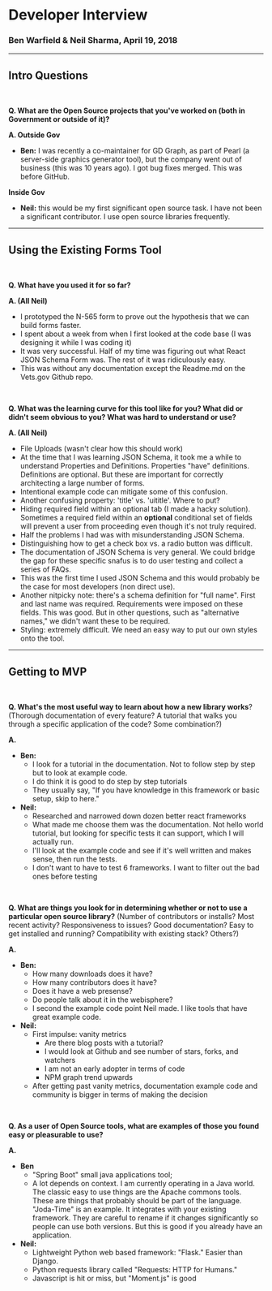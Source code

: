 # Developer Interview

### Ben Warfield & Neil Sharma, April 19, 2018

---------------------


## Intro Questions

<br>



**Q. What are the Open Source projects that you&#39;ve worked on (both in Government or outside of it)?**

**A.   Outside Gov**

- **Ben:** I was recently a co-maintainer for GD Graph, as part of Pearl (a server-side graphics generator tool), but the company went out of business (this was 10 years ago). I got bug fixes merged. This was before GitHub.

**Inside Gov**

- **Neil:** this would be my first significant open source task. I have not been a significant contributor. I use open source libraries frequently.


---------------------

## Using the Existing Forms Tool

<br>

**Q. What have you used it for so far?**

**A. (All Neil)**

- I prototyped the N-565 form to prove out the hypothesis that we can build forms faster.
- I spent about a week from when I first looked at the code base (I was designing it while I was coding it)
- It was very successful. Half of my time was figuring out what React JSON Schema Form was. The rest of it was ridiculously easy.
- This was without any documentation except the Readme.md on the Vets.gov Github repo.

<br>

**Q. What was the learning curve for this tool like for you? What did or didn&#39;t seem obvious to you? What was hard to understand or use?**

**A. (All Neil)**

- File Uploads (wasn&#39;t clear how this should work)
- At the time that I was learning JSON Schema, it took me a while to understand Properties and Definitions. Properties &quot;have&quot; definitions. Definitions are optional. But these are important for correctly architecting a large number of forms.
- Intentional example code can mitigate some of this confusion.
- Another confusing property: &#39;title&#39; vs. &#39;uititle&#39;. Where to put?
- Hiding required field within an optional tab (I made a hacky solution). Sometimes a required field within an **optional** conditional set of fields will prevent a user from proceeding even though it&#39;s not truly required.
- Half the problems I had was with misunderstanding JSON Schema.
- Distinguishing how to get a check box vs. a radio button was difficult.
- The documentation of JSON Schema is very general. We could bridge the gap for these specific snafus is to do user testing and collect a series of FAQs.
- This was the first time I used JSON Schema and this would probably be the case for most developers (non direct use).
- Another nitpicky note: there&#39;s a schema definition for &quot;full name&quot;. First and last name was required. Requirements were imposed on these fields. This was good. But in other questions, such as &quot;alternative names,&quot; we didn&#39;t want these to be required.
- Styling: extremely difficult. We need an easy way to put our own styles onto the tool.


---------------------

## Getting to MVP

<br>



**Q.  What&#39;s the most useful way to learn about how a new library works**? (Thorough documentation of every feature? A tutorial that walks you through a specific application of the code? Some combination?)

**A.**

- **Ben:**
  - I look for a tutorial in the documentation. Not to follow step by step but to look at example code.
  - I do think it is good to do step by step tutorials
  - They usually say, &quot;If you have knowledge in this framework or basic setup, skip to here.&quot;
- **Neil:**
  - Researched and narrowed down dozen better react frameworks
  - What made me choose them was the documentation. Not hello world tutorial, but looking for specific tests it can support, which I will actually run.
  - I&#39;ll look at the example code and see if it&#39;s well written and makes sense, then run the tests.
  - I don&#39;t want to have to test 6 frameworks. I want to filter out the bad ones before testing

<br>

**Q.  What are things you look for in determining whether or not to use a particular open source library?** (Number of contributors or installs? Most recent activity? Responsiveness to issues? Good documentation? Easy to get installed and running? Compatibility with existing stack? Others?)

**A.**

- **Ben:**
  - How many downloads does it have?
  - How many contributors does it have?
  - Does it have a web presense?
  - Do people talk about it in the webisphere?
  - I second the example code point Neil made. I like tools that have great example code.
- **Neil:**
  - First impulse: vanity metrics
    - Are there blog posts with a tutorial?
    - I would look at Github and see number of stars, forks, and watchers
    - I am not an early adopter in terms of code
    - NPM graph trend upwards
  - After getting past vanity metrics, documentation example code and community is bigger in terms of making the decision

<br>

**Q. As a user of Open Source tools, what are examples of those you found easy or pleasurable to use?**

**A.**

- **Ben** 
  - &quot;Spring Boot&quot; small java applications tool;
  - A lot depends on context. I am currently operating in a Java world. The classic easy to use things are the Apache commons tools. These are things that probably should be part of the language. &quot;Joda-Time&quot; is an example. It integrates with your existing framework. They are careful to rename if it changes significantly so people can use both versions. But this is good if you already have an application.
- **Neil:**
  - Lightweight Python web based framework: &quot;Flask.&quot; Easier than Django.
  - Python requests library called &quot;Requests: HTTP for Humans.&quot;
  - Javascript is hit or miss, but &quot;Moment.js&quot; is good
